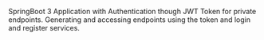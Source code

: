 SpringBoot 3 Application with Authentication though JWT Token for private endpoints. Generating and accessing endpoints using the token and login and register services.
